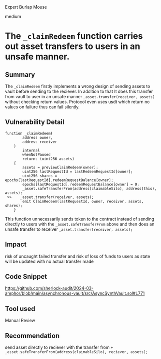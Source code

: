 Expert Burlap Mouse

medium

# The `_claimRedeem` function carries out asset transfers to users in an unsafe manner.

## Summary
The  `_claimRedeem` firstly implements a wrong design of sending assets to vault before sending to the reciever. In addition to that It does this transfer from vault to user in an unsafe manner `_asset.transfer(receiver, assets)` without checking return values. Protocol even uses usdt which return no values on failure thus can fail silently.

## Vulnerability Detail
```solidity
function _claimRedeem(
        address owner,
        address receiver
    )
        internal
        whenNotPaused
        returns (uint256 assets)
    {
        assets = previewClaimRedeem(owner);
        uint256 lastRequestId = lastRedeemRequestId[owner];
        uint256 shares = epochs[lastRequestId].redeemRequestBalance[owner];
        epochs[lastRequestId].redeemRequestBalance[owner] = 0;
        _asset.safeTransferFrom(address(claimableSilo), address(this), assets);
 >>    _asset.transfer(receiver, assets);
        emit ClaimRedeem(lastRequestId, owner, receiver, assets, shares);
    }

```
This function unnecessarily sends token to the contract instead of sending directly to users with the `_asset.safeTransferFrom` above
and then does an unsafe transfer to receiver `_asset.transfer(receiver, assets);`

## Impact
risk of uncaught failed transfer and risk of loss of funds to users as state will be updated with no actual transfer made

## Code Snippet
https://github.com/sherlock-audit/2024-03-amphor/blob/main/asynchronous-vault/src/AsyncSynthVault.sol#L771

## Tool used

Manual Review

## Recommendation
send asset directly to reciever with the transfer from 
`+  _asset.safeTransferFrom(address(claimableSilo), reciever, assets);`

